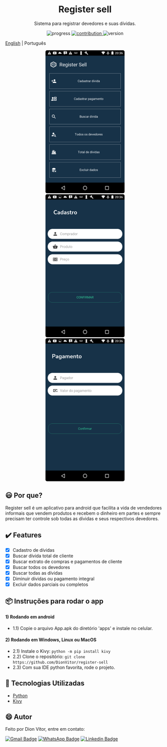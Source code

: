 <h1 align="center"> Register sell </h1>
<p align="center"> Sistema para registrar devedores e suas dívidas. </p>

<p align="center">
  <a>
    <img src="https://img.shields.io/badge/progress-80%25-brightgreen.svg" alt="progress">
  </a>
  <a href="http://makeapullrequest.com">
    <img src="https://img.shields.io/badge/contribuition-welcome-brightgreen.svg" alt="contribution">
  </a>
  <a>
    <img src="https://img.shields.io/badge/version-2.0-brightgreen.svg" alt="version">
  </a>
</p>

[English](https://github.com/DionVitor/register-sell/blob/master/README.md) | Português

<p align="center">
  <kbd>
    <img width="250" style="border-radius: 5px" height="450" src="imgs_md/menu.png" alt="Menu">
  </kbd>

  <kbd>
    <img width="250" style="border-radius: 5px" height="450" src="imgs_md/register.png" alt="Register sell">
  </kbd>

  <kbd>
    <img width="250" style="border-radius: 5px" height="450" src="imgs_md/payment.png" alt="Payment">
  </kbd>
</p>

## :smiley: Por que?

Register sell é um aplicativo para android que facilita a vida de vendedores informais que vendem produtos
e recebem o dinheiro em partes e sempre precisam ter controle sob todas as dívidas e seus respectivos devedores.

## :heavy_check_mark: Features

- [x] Cadastro de dívidas
- [x] Buscar dívida total de cliente
- [x] Buscar extrato de compras e pagamentos de cliente
- [x] Buscar todos os devedores
- [x] Buscar todas as dívidas
- [x] Diminuir dívidas ou pagamento integral
- [x] Excluir dados parciais ou completos

## :package: Instruções para rodar o app

#### 1) Rodando em android
- 1.1) Copie o arquivo App.apk do diretório 'apps' e instale no celular.

#### 2) Rodando em Windows, Linux ou MacOS
- 2.1) Instale o Kivy: `python -m pip install kivy`
- 2.2) Clone o repositório: `git clone https://github.com/DionVitor/register-sell`
- 2.3) Com sua IDE python favorita, rode o projeto.

## :hammer: Tecnologias Utilizadas

- [Python](https://www.python.org/)
- [Kivy](https://kivy.org/)


## :smile: Autor

Feito por Dion Vítor, entre em contato:

[![Gmail Badge](https://img.shields.io/badge/-dionvictor11@gmail.com-c14438?style=flat-square&logo=Gmail&logoColor=white&link=mailto:dionvictor11@gmail.com)](mailto:dionvictor11@gmail.com)
[![WhatsApp Badge](https://img.shields.io/badge/-WhatsApp-green?style=flat-square&logo=WhatsApp&logoColor=white&link=https://api.whatsapp.com/send?phone=5561998822233)](https://api.whatsapp.com/send?phone=5561998822233)
[![Linkedin Badge](https://img.shields.io/badge/-Dion%20V%C3%ADtor-blue?style=flat-square&logo=Linkedin&logoColor=white&link=https://www.linkedin.com/in/dion-v%C3%ADtor-a519631aa/)](https://www.linkedin.com/in/dion-v%C3%ADtor-a519631aa/)

